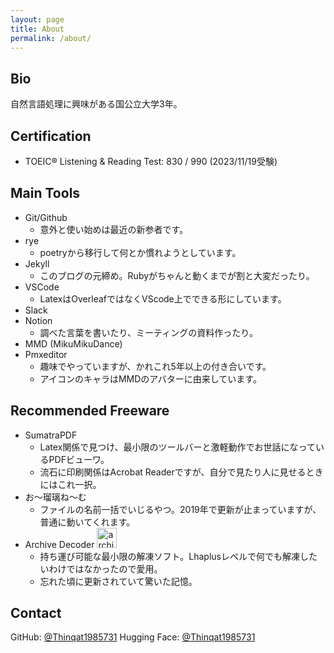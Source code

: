 ```yaml
---
layout: page
title: About
permalink: /about/
---
```


## Bio

自然言語処理に興味がある国公立大学3年。

## Certification

- TOEIC® Listening & Reading Test: 830 / 990 (2023/11/19受験)

## Main Tools

- Git/Github
  - 意外と使い始めは最近の新参者です。
- rye
  - poetryから移行して何とか慣れようとしています。
- Jekyll
  - このブログの元締め。Rubyがちゃんと動くまでが割と大変だったり。
- VSCode
  - LatexはOverleafではなくVScode上でできる形にしています。
- Slack
- Notion
  - 調べた言葉を書いたり、ミーティングの資料作ったり。
- MMD (MikuMikuDance)
- Pmxeditor
  - 趣味でやっていますが、かれこれ5年以上の付き合いです。
  - アイコンのキャラはMMDのアバターに由来しています。

## Recommended Freeware

- SumatraPDF
  - Latex関係で見つけ、最小限のツールバーと激軽動作でお世話になっているPDFビューワ。
  - 流石に印刷関係はAcrobat Readerですが、自分で見たり人に見せるときにはこれ一択。
- お～瑠璃ね～む
  - ファイルの名前一括でいじるやつ。2019年で更新が止まっていますが、普通に動いてくれます。
- Archive Decoder <img src="https://forest.watch.impress.co.jp/library/img/file/10820/icon.gif" height="32" width="32" alt="archive decoder icon">
  - 持ち運び可能な最小限の解凍ソフト。Lhaplusレベルで何でも解凍したいわけではなかったので愛用。
  - 忘れた頃に更新されていて驚いた記憶。

## Contact

GitHub: [@Thinqat1985731](https://github.com/Thinqat1985731)
Hugging Face: [@Thinqat1985731](https://huggingface.co/Thinqat1985731)
